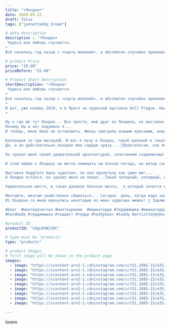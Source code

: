 ```yaml
---
title: "•Лондон•"
date: 2020-05-22
draft: false
tags: ["jannetteddy_dream"]

# meta description
description : "•Лондон•
 Чудеса или любовь случается.
•
Всё началось год назад с «карты желаний», и абсолютно случайно приклеенной туда открытки с фестиваля Hugglets 2019 "

# product Price
price: "20.00"
priceBefore: "25.00"

# Product Short Description
shortDescription: "•Лондон•
 Чудеса или любовь случается.
•
Всё началось год назад с «карты желаний», и абсолютно случайно приклеенной туда открытки с фестиваля Hugglets 2019 feb.24. Думаю пусть будет... когда//-нибудь поеду...
• 
И вот, уже ноябрь 2019, я в Праге на чудесной выставке Doll Prague. Настроение прекрасное, атмосфера сказочная, много новых приятных знакомств, много продаж и достижений! Главным из которых, стало предложение организаторов выставки, взять мои работы в Арт галерею в Праге💫!
•

Ну а где же тут Лондон... Все просто, мой друг из Лондона, на выставке сказал://- «а теперь в феврале в Лондон?»
Почему бы и нет подумала я...
И теперь, меня было не остановить. Жизнь заиграла новыми красками, новыми целями... •

Коллекция за три месяца😅. И вот я лечу в Лондон, такой далекий и такой желанный.
Да, и он действительно покорил мое сердце сразу... 💞Практически, как любовь с первого взгляда, раз и все Лондон в моем сердце...🥰 •

Он сразил меня своей удивительной архитектурой, сочетанием современных небоскребов и зданий времён Шекспира, сохранившихся в подлинном виде! •

И этой любви к Лондону не могла помешать ни плохая погода, ни ветер сносивший меня с ног, ни усталость  от  6 часовых прогулок... ничего. •

Выставка Hugglets была чудесная, но она пролетела как один миг...
А Лондон остался, он сразил меня на повал...Такой чопорный, холодный, но такой  манящий. •

Удивительное место, и такая далекая близкая мечта,  к которой хочется вернуться вновь. •

Мечтайте, мечтам свойственно сбываться... Сегодня  день, когда надо загадывать желания🦋 •
Из Лондона со мной вернулись некоторые из моих чудесных мишек! 🦋 Заряженные Волшебством и любовью! Один из них может стать Вашим! Спешите, Осталось совсем немного! #jannettteddy_вналичии

#bear  #моетворчество #моетворение  #мишкитедди #теддимишки #мишкатедди
#handmade #теддимишка #теддист #тедди #teddybear #teddy #artistteddybear #мишкитедди #мишкатедди #teddybear🐻 #teddy🐻 #teddy_bear #teddybearlove #artistteddybear #artistteddy #своимируками #ручнаяработа #моявесна #распродажа #медведиспасутмир #мойпомощниккнига #jannettcollection #королевствотеддишик #хруст_май"

#product ID
productID: "CAgLRdWjVQC"

# type must be "products"
type: "products"

# product Images
# first image will be shown in the product page
images:
  - image: "https://scontent-arn2-1.cdninstagram.com/v/t51.2885-15/e35/p1080x1080/100503973_257629522149491_8636266796457547544_n.jpg?_nc_ht=scontent-arn2-1.cdninstagram.com&_nc_cat=111&_nc_ohc=3_ZfwIJj3MIAX-EnxcQ&tp=1&oh=4ca9dd311f725110d39bbed19c203473&oe=605BABBE&ig_cache_key=MjMxNDg5OTc4MzgyNTUxOTA2MQ%3D%3D.2"
  - image: "https://scontent-arn2-1.cdninstagram.com/v/t51.2885-15/e35/p1080x1080/100943901_146469373644777_6760606966873129027_n.jpg?_nc_ht=scontent-arn2-1.cdninstagram.com&_nc_cat=109&_nc_ohc=cIoKZK65nBIAX8jG9Jc&tp=1&oh=d50227fc19e2306471ee2b27ed89a362&oe=605A518F&ig_cache_key=MjMxNDg5OTc4Mzc3NTQxNjMxOA%3D%3D.2"
  - image: "https://scontent-arn2-1.cdninstagram.com/v/t51.2885-15/e35/p1080x1080/100495890_596005437994850_401945716241387268_n.jpg?_nc_ht=scontent-arn2-1.cdninstagram.com&_nc_cat=102&_nc_ohc=lBHKXaxS2BcAX8JCO5T&tp=1&oh=2063f95c91dfdb52bff828f7d369ead7&oe=605BC468&ig_cache_key=MjMxNDg5OTc4Mzc2NjkwOTExOA%3D%3D.2"
  - image: "https://scontent-arn2-1.cdninstagram.com/v/t51.2885-15/e35/p1080x1080/100786970_381679132757447_1700261286777795032_n.jpg?_nc_ht=scontent-arn2-1.cdninstagram.com&_nc_cat=111&_nc_ohc=K4gxioEYp_AAX_mYQpd&tp=1&oh=e32943c3187047d313d58bab06ac09a6&oe=605BF932&ig_cache_key=MjMxNDg5OTc4Mzc5MjEwOTcxNw%3D%3D.2"
  - image: "https://scontent-arn2-1.cdninstagram.com/v/t51.2885-15/e35/p1080x1080/100971965_861346441013985_494627340461548059_n.jpg?_nc_ht=scontent-arn2-1.cdninstagram.com&_nc_cat=109&_nc_ohc=3SbJ6qCstAEAX9j-Xjo&tp=1&oh=646dd58ae26821e78edc89624e764a0e&oe=605BD6E9&ig_cache_key=MjMxNDg5OTc4Mzc4Mzc4NDU2MA%3D%3D.2"
  - image: "https://scontent-arn2-1.cdninstagram.com/v/t51.2885-15/e35/p1080x1080/100966079_2806511639478519_6216213091397751914_n.jpg?_nc_ht=scontent-arn2-1.cdninstagram.com&_nc_cat=103&_nc_ohc=7IcZiPBfMqoAX-8Ntg_&tp=1&oh=00a3a62b10fb8d9b343e1c3dcfca9630&oe=605AD752&ig_cache_key=MjMxNDg5OTc4MzgxNzEzMzQ1MA%3D%3D.2"
  - image: "https://scontent-arn2-2.cdninstagram.com/v/t51.2885-15/e35/p1080x1080/98616249_289730968849644_5302689802107220546_n.jpg?_nc_ht=scontent-arn2-2.cdninstagram.com&_nc_cat=100&_nc_ohc=QfX2losDotMAX8lBOtW&tp=1&oh=b2f08e1ea54c1471b7441eab0d96e9bf&oe=605AC263&ig_cache_key=MjMxNDg5OTc4MzgyNTcxNTUzMA%3D%3D.2"
  - image: "https://scontent-arn2-1.cdninstagram.com/v/t51.2885-15/e35/p1080x1080/100805819_175154133873685_6052883832968696125_n.jpg?_nc_ht=scontent-arn2-1.cdninstagram.com&_nc_cat=101&_nc_ohc=uK7QTRvR3-gAX-KRG7V&tp=1&oh=b7b6a0812692e64027e0d030fd44737a&oe=605CADB3&ig_cache_key=MjMxNDg5OTc4Mzc5MTk4NzgyMQ%3D%3D.2"
  - image: "https://scontent-arn2-1.cdninstagram.com/v/t51.2885-15/e35/p1080x1080/100945314_254979652621223_103523752743549044_n.jpg?_nc_ht=scontent-arn2-1.cdninstagram.com&_nc_cat=111&_nc_ohc=_St_9bCKX8QAX8SmoZO&tp=1&oh=f1cc7e73b4268123dbda315f8b43a63f&oe=605A5CA5&ig_cache_key=MjMxNDg5OTc4MzgzMzk0Nzg5Mg%3D%3D.2"

---
```

lorem
